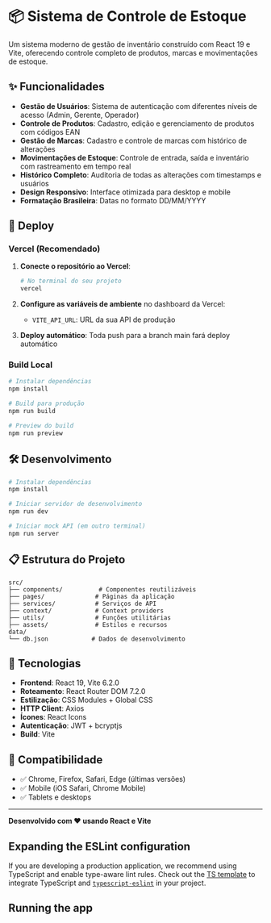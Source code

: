 # 📦 Sistema de Controle de Estoque

Um sistema moderno de gestão de inventário construído com React 19 e Vite, oferecendo controle completo de produtos, marcas e movimentações de estoque.

## ✨ Funcionalidades

- **Gestão de Usuários**: Sistema de autenticação com diferentes níveis de acesso (Admin, Gerente, Operador)
- **Controle de Produtos**: Cadastro, edição e gerenciamento de produtos com códigos EAN
- **Gestão de Marcas**: Cadastro e controle de marcas com histórico de alterações
- **Movimentações de Estoque**: Controle de entrada, saída e inventário com rastreamento em tempo real
- **Histórico Completo**: Auditoria de todas as alterações com timestamps e usuários
- **Design Responsivo**: Interface otimizada para desktop e mobile
- **Formatação Brasileira**: Datas no formato DD/MM/YYYY

## 🚀 Deploy

### Vercel (Recomendado)

1. **Conecte o repositório ao Vercel**:

   ```bash
   # No terminal do seu projeto
   vercel
   ```

2. **Configure as variáveis de ambiente** no dashboard da Vercel:

   - `VITE_API_URL`: URL da sua API de produção

3. **Deploy automático**: Toda push para a branch main fará deploy automático

### Build Local

```bash
# Instalar dependências
npm install

# Build para produção
npm run build

# Preview do build
npm run preview
```

## 🛠️ Desenvolvimento

```bash
# Instalar dependências
npm install

# Iniciar servidor de desenvolvimento
npm run dev

# Iniciar mock API (em outro terminal)
npm run server
```

## 📋 Estrutura do Projeto

```
src/
├── components/          # Componentes reutilizáveis
├── pages/              # Páginas da aplicação
├── services/           # Serviços de API
├── context/            # Context providers
├── utils/              # Funções utilitárias
├── assets/             # Estilos e recursos
data/
└── db.json            # Dados de desenvolvimento
```

## 🔧 Tecnologias

- **Frontend**: React 19, Vite 6.2.0
- **Roteamento**: React Router DOM 7.2.0
- **Estilização**: CSS Modules + Global CSS
- **HTTP Client**: Axios
- **Ícones**: React Icons
- **Autenticação**: JWT + bcryptjs
- **Build**: Vite

## 📱 Compatibilidade

- ✅ Chrome, Firefox, Safari, Edge (últimas versões)
- ✅ Mobile (iOS Safari, Chrome Mobile)
- ✅ Tablets e desktops

---

**Desenvolvido com ❤️ usando React e Vite**

## Expanding the ESLint configuration

If you are developing a production application, we recommend using TypeScript and enable type-aware lint rules. Check out the [TS template](https://github.com/vitejs/vite/tree/main/packages/create-vite/template-react-ts) to integrate TypeScript and [`typescript-eslint`](https://typescript-eslint.io) in your project.

## Running the app

